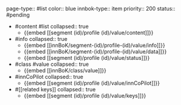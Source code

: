 page-type:: #list
color:: blue
innbok-type:: item
priority:: 200
status:: #pending

- #content #list
  collapsed:: true
	- {{embed [[segment (id)/profile (id)/value/content]]}}
- #info
  collapsed:: true
	- {{embed [[innBoK/segment-(id)/profile-(id)/value/info]]}}
	- {{embed [[innBoK/segment-(id)/profile-(id)/value/data]]}}
	- {{embed [[segment (id)/profile (id)/value/status]]}}
- #class #value
  collapsed:: true
	- {{embed [[innBoK/class/value]]}}
- #innCoPilot
  collapsed:: true
	- {{embed [[segment (id)/profile (id)/value/innCoPilot]]}}
- #[[related keys]]
  collapsed:: true
	- {{embed [[segment (id)/profile (id)/value/keys]]}}



